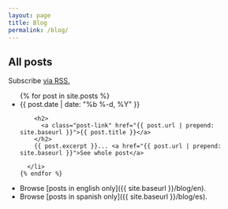 ```yaml
---
layout: page
title: Blog
permalink: /blog/
---
```


## All posts

  <p class="rss-subscribe">Subscribe <a href="{{ "/feed.xml" | prepend: site.baseurl }}">via RSS.</a></p>

  <ul class="post-list">
    {% for post in site.posts %}
      <li>
        <span class="post-meta">{{ post.date | date: "%b %-d, %Y" }}</span>

        <h2>
          <a class="post-link" href="{{ post.url | prepend: site.baseurl }}">{{ post.title }}</a>
        </h2>
        {{ post.excerpt }}... <a href="{{ post.url | prepend: site.baseurl }}">See whole post</a>

      </li>
    {% endfor %}
  </ul>

- Browse [posts in english only]({{ site.baseurl }}/blog/en).
- Browse [posts in spanish only]({{ site.baseurl }}/blog/es).
